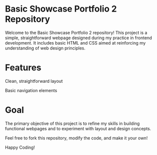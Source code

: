 # Basic Showcase Portfolio 2 Repository
Welcome to the Basic Showcase Portfolio 2 repository! This project is a simple, straightforward webpage designed during my practice in frontend development. It includes basic HTML and CSS aimed at reinforcing my understanding of web design principles.

# Features
Clean, straightforward layout

Basic navigation elements

# Goal
The primary objective of this project is to refine my skills in building functional webpages and to experiment with layout and design concepts.

Feel free to fork this repository, modify the code, and make it your own!

Happy Coding!
